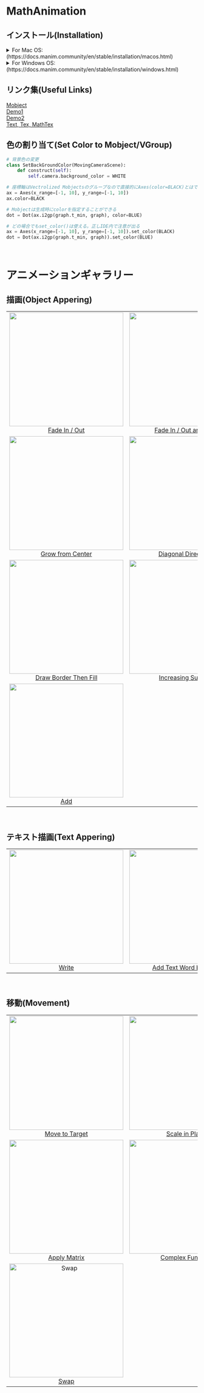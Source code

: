 # MathAnimation

## インストール(Installation)
<details><summary>For Mac OS: (https://docs.manim.community/en/stable/installation/macos.html)</summary>

1. Youtubeを参考にインストール-->[Youtube解説](https://youtu.be/EEBCcySkuxA)
3. Pycharmでインタプリタを選択（/opt/homebrew/bin/python3）
4. 必要ならパッケージをインストール
5. Terminal(Pycharmから)上で、manim -pql main.py CreateCircle を実行すると映像が出力される
</details>

<details><summary>For Windows OS: (https://docs.manim.community/en/stable/installation/windows.html)</summary>
  
1. Scoopをインストールするために、PowerShell(管理者権限なしで)を開く
2. Set-ExecutionPolicy RemoteSigned -Scope CurrentUser # Optional: Needed to run a remote script the first time(入力が求められるのでAを入力しエンターを押す)
4. irm get.scoop.sh | iex
5. PowerShellを閉じる
6. コマンドプロンプトを開く
7. scoop install python ffmpeg
8. python -m pip install manim
9. scoop install latex
10. コマンドプロンプトを閉じる
11. Pycharmでプロジェクトの新規作成(既存のインタープリタを選択)
12. C:\\Users\\user\\scoop\\apps\\python\\3.10.5\\python.exeを選択
13. 必要なパッケージをインストール(manim, latex)
14. Terminal(Pycharmから)上で、manim -pql main.py CreateCircle を実行すると映像が出力される
</details>

## リンク集(Useful Links)
[Mobject](https://docs.manim.community/en/stable/reference/manim.mobject.mobject.Mobject.html#manim.mobject.mobject.Mobject.arrange)  
[Demo1](https://docs.manim.community/en/stable/examples.html)  
[Demo2](https://3b1b.github.io/manim/getting_started/example_scenes.html)  
[Text, Tex, MathTex](https://docs.manim.community/en/stable/tutorials/using_text.html)  

## 色の割り当て(Set Color to Mobject/VGroup)

```py
# 背景色の変更
class SetBackGroundColor(MovingCameraScene):
    def construct(self):
        self.camera.background_color = WHITE
```

```py
# 座標軸はVectrolized Mobjectsのグループなので直接的にAxes(color=BLACK)とはできない
ax = Axes(x_range=[-1, 10], y_range=[-1, 10])  
ax.color=BLACK
```

```py
# Mobjectは生成時にcolorを指定することができる
dot = Dot(ax.i2gp(graph.t_min, graph), color=BLUE)
```

```py
# どの場合でもset_color()は使える。正しIDE内で注意が出る
ax = Axes(x_range=[-1, 10], y_range=[-1, 10]).set_color(BLACK)  
dot = Dot(ax.i2gp(graph.t_min, graph)).set_color(BLUE)
```

<br>

# アニメーションギャラリー
## 描画(Object Appering)
|                                                       |                                      |                                                  |
| :---------------------------------------------------: | :----------------------------------: | :----------------------------------------------: |
|<img width="300" src="https://user-images.githubusercontent.com/95124230/174217020-8a271bbd-6283-478a-8101-a7bbe0001ba5.gif"></br>[Fade In / Out](https://azarzadavila-manim.readthedocs.io/en/latest/animation.html#fade)|<img width="300" src="https://user-images.githubusercontent.com/95124230/174215393-e942fad6-c12f-4d85-bb9c-cabe781a8207.gif"></br>[Fade In / Out and Shift]()|<img width="300" src="https://user-images.githubusercontent.com/95124230/174218309-fd9804de-8529-430d-9e8a-27d3e3407e8e.gif"></br>[Grow from Edge](https://azarzadavila-manim.readthedocs.io/en/latest/animation.html#grow)|
|<img width="300" src="https://user-images.githubusercontent.com/95124230/174218544-ee74746c-6b48-4afb-96d5-bc9cf69a18c0.gif"></br>[Grow from Center](https://azarzadavila-manim.readthedocs.io/en/latest/animation.html#grow)|<img width="300" src="https://user-images.githubusercontent.com/95124230/174218733-39ee3e9d-9638-4b3b-a8f0-fda556f367c4.gif"></br>[Diagonal Directions](https://azarzadavila-manim.readthedocs.io/en/latest/animation.html#diagonal-directions)|<img width="300" src="https://user-images.githubusercontent.com/95124230/174222626-5a04a2f7-298d-45e9-adf0-80c636ce193a.gif"></br>[Create / Unreate](https://azarzadavila-manim.readthedocs.io/en/latest/animation.html#showcreation)|
|<img width="300" src="https://user-images.githubusercontent.com/95124230/174222859-5a95f14a-70d2-4629-bea0-42fc847812ba.gif"></br>[Draw Border Then Fill](https://azarzadavila-manim.readthedocs.io/en/latest/animation.html#drawborderthenfill)|<img width="300" src="https://user-images.githubusercontent.com/95124230/174223074-23fc860f-7c55-4903-bb39-bc12b02fee00.gif"></br>[Increasing Subsets](https://azarzadavila-manim.readthedocs.io/en/latest/animation.html#showincreasingsubsets)|<img width="300" src="https://user-images.githubusercontent.com/95124230/174223274-41d6ffe5-961f-4d86-8357-e04ac2107d58.gif"></br>[Submobjects One by One](https://azarzadavila-manim.readthedocs.io/en/latest/animation.html#showsubmojectsonebyone)|
|<img width="300" src="https://user-images.githubusercontent.com/95124230/174224958-5597af91-fdef-4a4c-99e2-b5d2d48521b3.png"></br>[Add](https://azarzadavila-manim.readthedocs.io/en/latest/animation.html#)| | |

<br>

## テキスト描画(Text Appering)
|                                                       |                                      |                                                  |
| :---------------------------------------------------: | :----------------------------------: | :----------------------------------------------: |
|<img width="300" src="https://user-images.githubusercontent.com/95124230/174223512-b03b9ff9-dd4b-4016-9e8a-691744c83b96.gif"></br>[Write](https://azarzadavila-manim.readthedocs.io/en/latest/animation.html#write)|<img width="300" src="https://user-images.githubusercontent.com/95124230/174223787-b9cdeb6b-f90e-45b1-81fc-7baf910e638f.gif"></br>[Add Text Word by Word](https://azarzadavila-manim.readthedocs.io/en/latest/animation.html#addtextwordbyword)| |

<br>

## 移動(Movement)
|                                                       |                                      |                                                  |
| :---------------------------------------------------: | :----------------------------------: | :----------------------------------------------: |
|<img width="300" src="https://user-images.githubusercontent.com/95124230/174224486-37bfd010-f0c5-453e-a665-76bb216e01c6.gif"></br>[Move to Target](https://azarzadavila-manim.readthedocs.io/en/latest/animation.html#movetotarget)|<img width="300" src="https://user-images.githubusercontent.com/95124230/174225185-fd978ff2-9e38-4511-a1ee-07e2e0071c62.gif"></br>[Scale in Place](https://azarzadavila-manim.readthedocs.io/en/latest/animation.html#scaleinplace)|<img width="300" src="https://user-images.githubusercontent.com/95124230/174225341-22d593e8-7919-4d1e-8ac6-76da81f8abb9.gif"></br>[Shrink to Center](https://azarzadavila-manim.readthedocs.io/en/latest/animation.html#shrinktocenter)|
|<img width="300" src="https://user-images.githubusercontent.com/95124230/174225513-6a2fb5e5-b0f9-4070-82b0-83632928b852.gif"></br>[Apply Matrix](https://azarzadavila-manim.readthedocs.io/en/latest/animation.html#applymatrix)|<img width="300" src="https://user-images.githubusercontent.com/95124230/174225845-ec3cab88-091f-44d9-b81f-8478f4f64e24.gif"></br>[Complex Function](https://azarzadavila-manim.readthedocs.io/en/latest/animation.html#applycomplexfunction)|<img width="300" src="https://user-images.githubusercontent.com/95124230/174225978-559688c4-9eee-461c-8fa3-913f6f49e516.gif"></br>[Cyclic Replace](https://azarzadavila-manim.readthedocs.io/en/latest/animation.html#cyclicreplace)|
|<img width="300" alt="Swap"></br>[Swap](https://azarzadavila-manim.readthedocs.io/en/latest/animation.html#swap)| | |




